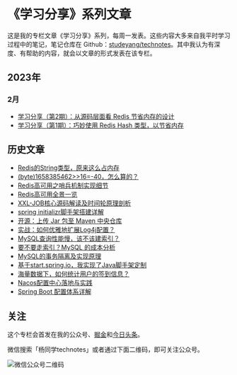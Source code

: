 # 《学习分享》系列文章
这是我的专栏文章《学习分享》系列，每周一发表。这些内容大多来自我平时学习过程中的笔记，笔记仓库在 Github：[studeyang/technotes](https://github.com/studeyang/technotes)。其中我认为有深度、有帮助的内容，就会以文章的形式发表在该专栏。

## 2023年

### 2月

- [学习分享（第2期）：从源码层面看 Redis 节省内存的设计](2023/20230218-学习分享（第2期）：从源码层面看%20Redis%20节省内存的设计.md)
- [学习分享（第1期）：巧妙使用 Redis Hash 类型，以节省内存](2023/20230205-学习分享（第1期）：巧妙使用%20Redis%20Hash%20类型，以节省内存.md)

## 历史文章

- [Redis的String类型，原来这么占内存](https://mp.weixin.qq.com/s/jRoZdFExGvASvb8HRQL6kA)
- [(byte)1658385462>>16=-40，怎么算的？](https://mp.weixin.qq.com/s/MtJp75ewWYow3QBBH7VVlQ)
- [Redis高可用之哨兵机制实现细节](https://mp.weixin.qq.com/s/phU5BzyyG5Wxvw0sqkkK4A)
- [Redis高可用全景一览](https://mp.weixin.qq.com/s/tsH45bpwc_WCSzi-wnRDbA)
- [XXL-JOB核心源码解读及时间轮原理剖析](https://mp.weixin.qq.com/s/bbEsKY0Z-BPM8-x_hODqiA)
- [spring initializr脚手架搭建详解](https://mp.weixin.qq.com/s/vc00GcBXIzV606WX9SvqCA)
- [开源：上传 Jar 包至 Maven 中央仓库](https://mp.weixin.qq.com/s/w8TrmB1QPMFj5HqFBHSaZA)
- [实战：如何优雅地扩展Log4j配置？](https://mp.weixin.qq.com/s/FMdvXFzthXPsjqFpL9xAbg)
- [MySQL查询性能慢，该不该建索引？](https://mp.weixin.qq.com/s/JibCuFA9o0ANEUILeg9fTg)
- [要不要走索引？MySQL 的成本分析](https://mp.weixin.qq.com/s/tviAVvP9aG_4JapqldLRMw)
- [MySQL的事务隔离及实现原理](https://mp.weixin.qq.com/s/TpKTZE0EJAnYhs8t79KINw)
- [基于start.spring.io，我实现了Java脚手架定制](https://mp.weixin.qq.com/s/_wu-zDhk5-hP6KR80JA_tg)
- [海量数据下，如何统计用户的签到信息？](https://mp.weixin.qq.com/s/vcdmfZljCiv5ICJaRkvAAA)
- [Nacos配置中心落地与实践](https://mp.weixin.qq.com/s/PMmnCRBYm-DGjRf0PFzdNw)
- [Spring Boot 配置体系详解](https://mp.weixin.qq.com/s/geZ4djhkoqQqlj8F2KK4PA)

## 关注

这个专栏会首发在我的公众号、[掘金](https://juejin.cn/user/2594503173605767/posts)和[今日头条](https://www.toutiao.com/c/user/token/MS4wLjABAAAArFlpgpSvRI74ttxw76bAENUnFIFcYTJQnZYS77fZmNQ/?source=mp_msg&tab=article)。

微信搜索「杨同学technotes」或者通过下面二维码，即可关注公众号。

![微信公众号二维码](https://technotes.oss-cn-shenzhen.aliyuncs.com/2022/qrcode_for_gh_8d08add0e5a6_258.jpg)

